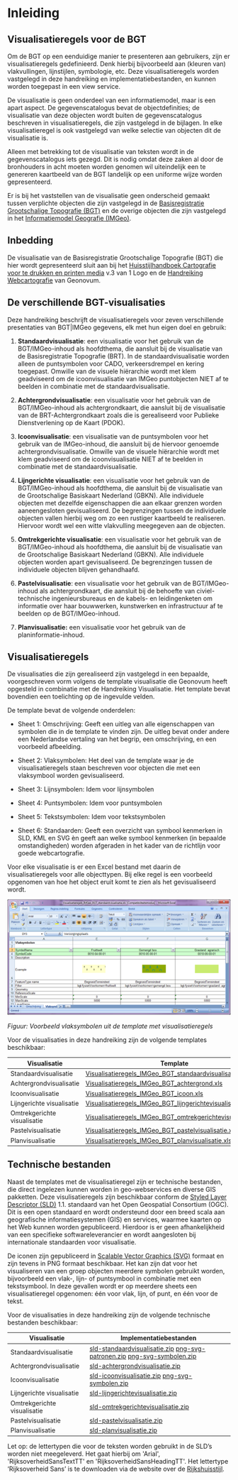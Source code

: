 Inleiding
=========

Visualisatieregels voor de BGT
------------------------------

Om de BGT op een eenduidige manier te presenteren aan gebruikers, zijn er
visualisatieregels gedefinieerd. Denk hierbij bijvoorbeeld aan (kleuren van)
vlakvullingen, lijnstijlen, symbologie, etc. Deze visualisatieregels worden
vastgelegd in deze handreiking en implementatiebestanden, en kunnen worden
toegepast in een view service.

De visualisatie is geen onderdeel van een informatiemodel, maar is een apart
aspect. De gegevenscatalogus bevat de objectdefinities; de visualisatie van deze
objecten wordt buiten de gegevenscatalogus beschreven in visualisatieregels, die
zijn vastgelegd in de bijlagen. In elke visualisatieregel is ook vastgelegd van
welke selectie van objecten dit de visualisatie is.

Alleen met betrekking tot de visualisatie van teksten wordt in de
gegevenscatalogus iets gezegd. Dit is nodig omdat deze zaken al door de
bronhouders in acht moeten worden genomen wil uiteindelijk een te genereren
kaartbeeld van de BGT landelijk op een uniforme wijze worden gepresenteerd.

Er is bij het vaststellen van de visualisatie geen onderscheid gemaakt tussen
verplichte objecten die zijn vastgelegd in de [Basisregistratie Grootschalige
Topografie
(BGT)](https://www.geonovum.nl/geo-standaarden/bgt-imgeo/gegevenscatalogus-bgt-111)
en de overige objecten die zijn vastgelegd in het [Informatiemodel Geografie
(IMGeo)](https://www.geonovum.nl/geo-standaarden/bgt-imgeo/gegevenscatalogus-imgeo-versie-211).

Inbedding
---------

De visualisatie van de Basisregistratie Grootschalige Topografie (BGT) die hier
wordt gepresenteerd sluit aan bij het [Huisstijlhandboek Cartografie voor te
drukken en printen
media](https://www.rijkshuisstijl.nl/communicatiemiddelen/cartografie/print-en-drukwerk)
v.3 van 1 Logo en de [Handreiking
Webcartografie](https://www.geonovum.nl/geo-standaarden/geo-voor-web/webcartografie-handreiking)
van Geonovum.

De verschillende BGT-visualisaties
----------------------------------

Deze handreiking beschrijft de visualisatieregels voor zeven verschillende
presentaties van BGT\|IMGeo gegevens, elk met hun eigen doel en gebruik:

1.  **Standaardvisualisatie**: een visualisatie voor het gebruik van de
    BGT/IMGeo-inhoud als hoofdthema, die aansluit bij de visualisatie van de
    Basisregistratie Topografie (BRT). In de standaardvisualisatie worden alleen
    de puntsymbolen voor CADO, verkeersdrempel en kering toegepast. Omwille van
    de visuele hiërarchie wordt met klem geadviseerd om de icoonvisualisatie van
    IMGeo puntobjecten NIET af te beelden in combinatie met de
    standaardvisualisatie.

2.  **Achtergrondvisualisatie**: een visualisatie voor het gebruik van de
    BGT/IMGeo-inhoud als achtergrondkaart, die aansluit bij de visualisatie van
    de BRT-Achtergrondkaart zoals die is gerealiseerd voor Publieke
    Dienstverlening op de Kaart (PDOK).

3.  **Icoonvisualisatie**: een visualisatie van de puntsymbolen voor het gebruik
    van de IMGeo-inhoud, die aansluit bij de hiervoor genoemde
    achtergrondvisualisatie. Omwille van de visuele hiërarchie wordt met klem
    geadviseerd om de icoonvisualisatie NIET af te beelden in combinatie met de
    standaardvisualisatie.

4.  **Lijngerichte visualisatie**: een visualisatie voor het gebruik van de
    BGT/IMGeo-inhoud als hoofdthema, die aansluit bij de visualisatie van de
    Grootschalige Basiskaart Nederland (GBKN). Alle individuele objecten met
    dezelfde eigenschappen die aan elkaar grenzen worden aaneengesloten
    gevisualiseerd. De begrenzingen tussen de individuele objecten vallen
    hierbij weg om zo een rustiger kaartbeeld te realiseren. Hiervoor wordt wel
    een witte vlakvulling meegegeven aan de objecten.

5.  **Omtrekgerichte visualisatie**: een visualisatie voor het gebruik van de
    BGT/IMGeo-inhoud als hoofdthema, die aansluit bij de visualisatie van de
    Grootschalige Basiskaart Nederland (GBKN). Alle individuele objecten worden
    apart gevisualiseerd. De begrenzingen tussen de individuele objecten blijven
    gehandhaafd.

6.  **Pastelvisualisatie**: een visualisatie voor het gebruik van de
    BGT/IMGeo-inhoud als achtergrondkaart, die aansluit bij de behoefte van
    civiel-technische ingenieursbureaus en de kabels- en leidingenketen om
    informatie over haar bouwwerken, kunstwerken en infrastructuur af te beelden
    op de BGT/IMGeo-inhoud.

7.  **Planvisualisatie:** een visualisatie voor het gebruik van de
    planinformatie-inhoud.

Visualisatieregels
------------------

De visualisaties die zijn gerealiseerd zijn vastgelegd in een bepaalde,
voorgeschreven vorm volgens de template visualisatie die Geonovum heeft
opgesteld in combinatie met de Handreiking Visualisatie. Het template bevat
bovendien een toelichting op de ingevulde velden.

De template bevat de volgende onderdelen:

-   Sheet 1: Omschrijving: Geeft een uitleg van alle eigenschappen van symbolen
    die in de template te vinden zijn. De uitleg bevat onder andere een
    Nederlandse vertaling van het begrip, een omschrijving, en een voorbeeld
    afbeelding.

-   Sheet 2: Vlaksymbolen: Het deel van de template waar je de
    visualisatieregels staan beschreven voor objecten die met een vlaksymbool
    worden gevisualiseerd.

-   Sheet 3: Lijnsymbolen: Idem voor lijnsymbolen

-   Sheet 4: Puntsymbolen: Idem voor puntsymbolen

-   Sheet 5: Tekstsymbolen: Idem voor tekstsymbolen

-   Sheet 6: Standaarden: Geeft een overzicht van symbool kenmerken in SLD, KML
    en SVG èn geeft aan welke symbool kenmerken (in bepaalde omstandigheden)
    worden afgeraden in het kader van de richtlijn voor goede webcartografie.

Voor elke visualisatie is er een Excel bestand met daarin de visualisatieregels
voor alle objecttypen. Bij elke regel is een voorbeeld opgenomen van hoe het
object eruit komt te zien als het gevisualiseerd wordt.

![](media/0b9a496ee75f595d6e047b06b8b1a9a8.png)

*Figuur: Voorbeeld vlaksymbolen uit de template met visualisatieregels*

Voor de visualisaties in deze handreiking zijn de volgende templates
beschikbaar:

| **Visualisatie**            | **Template**                                                                                                                                                                                                        |
|-----------------------------|---------------------------------------------------------------------------------------------------------------------------------------------------------------------------------------------------------------------|
| Standaardvisualisatie       | [Visualisatieregels_IMGeo_BGT_standaardvisualisatie.xls](https://github.com/Geonovum/IMGeo/raw/master/visualisatie/2.3/visualisatieregels%20(XLS)/Visualisatieregels_IMGeo_BGT_standaardvisualisatie.xls)           |
| Achtergrondvisualisatie     | [Visualisatieregels_IMGeo_BGT_achtergrond.xls](https://github.com/Geonovum/IMGeo/raw/master/visualisatie/2.3/visualisatieregels%20(XLS)/Visualisatieregels_IMGeo_BGT_achtergrondvisualisatie.xls)                   |
| Icoonvisualisatie           | [Visualisatieregels_IMGeo_BGT_icoon.xls](https://github.com/Geonovum/IMGeo/raw/master/visualisatie/2.3/visualisatieregels%20(XLS)/Visualisatieregels_IMGeo_BGT_icoonvisualisatie.xls)                               |
| Lijngerichte visualisatie   | [Visualisatieregels_IMGeo_BGT_lijngerichtevisualisatie.xls](https://github.com/Geonovum/IMGeo/raw/master/visualisatie/2.3/visualisatieregels%20(XLS)/Visualisatieregels_IMGeo_BGT_lijngerichtevisualisatie.xls)     |
| Omtrekgerichte visualisatie | [Visualisatieregels_IMGeo_BGT_omtrekgerichtevisualisatie.xls](https://github.com/Geonovum/IMGeo/raw/master/visualisatie/2.3/visualisatieregels%20(XLS)/Visualisatieregels_IMGeo_BGT_omtrekgerichtevisualisatie.xls) |
| Pastelvisualisatie          | [Visualisatieregels_IMGeo_BGT_pastelvisualisatie.xls](https://github.com/Geonovum/IMGeo/raw/master/visualisatie/2.3/visualisatieregels%20(XLS)/Visualisatieregels_IMGeo_BGT_pastelvisualisatie.xls)                 |
| Planvisualisatie            | [Visualisatieregels_IMGeo_BGT_planvisualisatie.xls](https://github.com/Geonovum/IMGeo/raw/master/visualisatie/2.3/visualisatieregels%20(XLS)/Visualisatieregels_IMGeo_BGT_planvisualisatie.xls)                     |

Technische bestanden
--------------------

Naast de templates met de visualisatieregel zijn er technische bestanden, die
direct ingelezen kunnen worden in geo-webservices en diverse GIS pakketten. Deze
visulisatieregels zijn beschikbaar conform de [Styled Layer Descriptor
(SLD)](http://www.opengeospatial.org/standards/sld) 1.1. standaard van het Open
Geospatial Consortium (OGC). Dit is een open standaard en wordt ondersteund door
een breed scala aan geografische informatiesystemen (GIS) en services, waarmee
kaarten op het Web kunnen worden gepubliceerd. Hierdoor is er geen
afhankelijkheid van een specifieke softwareleverancier en wordt aangesloten bij
internationale standaarden voor visualisatie.

De iconen zijn gepubliceerd in [Scalable Vector Graphics
(SVG)](https://www.w3.org/TR/SVG2/) formaat en zijn tevens in PNG formaat
beschikbaar. Het kan zijn dat voor het visualiseren van een groep objecten
meerdere symbolen gebruikt worden, bijvoorbeeld een vlak-, lijn- of puntsymbool
in combinatie met een tekstsymbool. In deze gevallen wordt er op meerdere sheets
een visualisatieregel opgenomen: één voor vlak, lijn, of punt, en één voor de
tekst.

Voor de visualisaties in deze handreiking zijn de volgende technische bestanden
beschikbaar:

| **Visualisatie**            | **Implementatiebestanden**                                                                                                                                                                                                                                                                                                                                                                                                                                                              |
|-----------------------------|-----------------------------------------------------------------------------------------------------------------------------------------------------------------------------------------------------------------------------------------------------------------------------------------------------------------------------------------------------------------------------------------------------------------------------------------------------------------------------------------|
| Standaardvisualisatie       | [sld-standaardvisualisatie.zip](https://github.com/Geonovum/IMGeo/raw/master/visualisatie/2.3/implementatiebestanden%20(SLD)/standaardvisualisatie/sld-standaardvisualisatie.zip) [png-svg-patronen.zip](https://github.com/Geonovum/IMGeo/raw/master/visualisatie/2.3/implementatiebestanden%20(SLD)/patronen/png-svg-patronen.zip) [png-svg-symbolen.zip](https://github.com/Geonovum/IMGeo/raw/master/visualisatie/2.3/implementatiebestanden%20(SLD)/symbolen/png-svg-symbolen.zip) |
| Achtergrondvisualisatie     | [sld-achtergrondvisualisatie.zip](https://github.com/Geonovum/IMGeo/raw/master/visualisatie/2.3/implementatiebestanden%20(SLD)/achtergrondvisualisatie/sld-achtergrondvisualisatie.zip)                                                                                                                                                                                                                                                                                                 |
| Icoonvisualisatie           | [sld-icoonvisualisatie.zip](https://github.com/Geonovum/IMGeo/raw/master/visualisatie/2.3/implementatiebestanden%20(SLD)/icoonvisualisatie/sld-icoonvisualisatie.zip) [png-svg-symbolen.zip](https://github.com/Geonovum/IMGeo/raw/master/visualisatie/2.3/implementatiebestanden%20(SLD)/symbolen/png-svg-symbolen.zip)                                                                                                                                                                |
| Lijngerichte visualisatie   | [sld-lijngerichtevisualisatie.zip](https://github.com/Geonovum/IMGeo/raw/master/visualisatie/2.3/implementatiebestanden%20(SLD)/lijngerichtevisualisatie/sld-lijngerichtevisualisatie.zip)                                                                                                                                                                                                                                                                                              |
| Omtrekgerichte visualisatie | [sld-omtrekgerichtevisualisatie.zip](https://github.com/Geonovum/IMGeo/raw/master/visualisatie/2.3/implementatiebestanden%20(SLD)/omtrekgerichtevisualisatie/sld-omtrekgerichtevisualisatie.zip)                                                                                                                                                                                                                                                                                        |
| Pastelvisualisatie          | [sld-pastelvisualisatie.zip](https://github.com/Geonovum/IMGeo/raw/master/visualisatie/2.3/implementatiebestanden%20(SLD)/pastelvisualisatie/sld-pastelvisualisatie.zip)                                                                                                                                                                                                                                                                                                                |
| Planvisualisatie            | [sld-planvisualisatie.zip](https://github.com/Geonovum/IMGeo/raw/master/visualisatie/2.3/implementatiebestanden%20(SLD)/planvisualisatie/sld-planvisualisatie.zip)                                                                                                                                                                                                                                                                                                                      |

Let op: de lettertypen die voor de teksten worden gebruikt in de SLD’s worden
niet meegeleverd. Het gaat hierbij om 'Arial', 'RijksoverheidSansTextTT' en
'RijksoverheidSansHeadingTT'. Het lettertype ‘Rijksoverheid Sans’ is te
downloaden via de website over de
[Rijkshuisstijl](https://www.rijkshuisstijl.nl/basiselementen/lettertype/rijksoverheid-sans).
